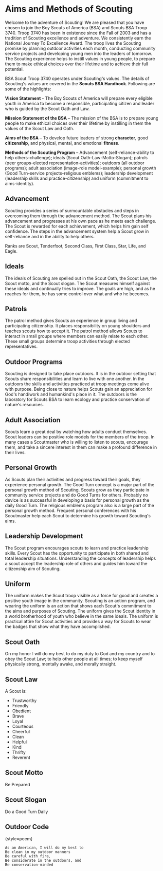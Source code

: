 # Aims and Methods of Scouting

Welcome to the adventure of Scouting! We are pleased that you have chosen to join the Boy Scouts of America (BSA) and Scouts BSA Troop 3740. Troop 3740 has been in existence since the Fall of 2003 and has a tradition of Scouting excellence and adventure. We consistently earn the National Journey To Excellence Award. The troop lives the Scouting promise by planning outdoor activities each month, conducting community service projects and developing young men into the leaders of tomorrow. The Scouting experience helps to instill values in young people, to prepare them to make ethical choices over their lifetime and to achieve their full potential.

BSA Scout Troop 3740 operates under Scouting's values. The details of Scouting's values are covered in the **Scouts BSA Handbook**. Following are some of the highlights:

**Vision Statement** - The Boy Scouts of America will prepare every eligible youth in America to become a responsible, participating citizen and leader who is guided by the Scout Oath and Law.

**Mission Statement of the BSA** – The mission of the BSA is to prepare young people to make ethical choices over their lifetime by instilling in them the values of the Scout Law and Oath.

**Aims of the BSA** – To develop future leaders of strong **character**, good **citizenship**, and physical, mental, and emotional **fitness**.

**Methods of the Scouting Program** – Advancement (self-reliance-ability to help others-challenge); ideals (Scout Oath-Law-Motto-Slogan); patrols (peer groups-elected representation-activities); outdoors (all outdoor programs); adult association (image-role model-example); personal growth (Good Turn-service projects-religious emblems); leadership development (leadership skills and practice-citizenship) and  uniform (commitment to aims-identity).

## Advancement

Scouting provides a series of surmountable obstacles and steps in overcoming them through the  advancement method. The Scout plans his advancement and progresses at his own pace as he  meets each challenge. The Scout is rewarded for each achievement, which helps him gain self confidence. The steps in the advancement system help a Scout grow in self-reliance and in the  ability to help others.

Ranks are Scout, Tenderfoot, Second Class, First Class, Star, Life, and Eagle.

## Ideals

The ideals of Scouting are spelled out in the Scout Oath, the Scout Law, the Scout motto, and  the Scout slogan. The Scout measures himself against these ideals and continually tries to improve. The goals are high, and as he reaches for them, he has some control over what and who he becomes.

## Patrols

The patrol method gives Scouts an experience in group living and participating citizenship. It places responsibility on young shoulders and teaches scouts how to accept it. The patrol method allows Scouts to interact in small groups where members can easily relate to each other. These  small groups determine troop activities through elected representatives.

## Outdoor Programs

Scouting is designed to take place outdoors. It is in the outdoor setting that Scouts share  responsibilities and learn to live with one another. In the outdoors the skills and activities practiced at  troop meetings come alive with purpose. Being close to nature helps Scouts gain an appreciation for God's handiwork and humankind's place in it. The outdoors is the laboratory for Scouts BSA to learn ecology and practice conservation of nature's resources.

## Adult Association

Scouts learn a great deal by watching how adults conduct themselves. Scout leaders can be positive role models for the members of the troop. In many cases a Scoutmaster who is willing to listen to scouts, encourage them, and take a sincere interest in them can make a profound difference in their lives.

## Personal Growth

As Scouts plan their activities and progress toward their goals, they experience personal growth.  The Good Turn concept is a major part of the personal growth method of Scouting. Scouts grow as they participate in community service projects and do Good Turns for others. Probably no device is as successful in developing a basis for personal growth as the daily Good Turn. The religious emblems program also is a large part of the personal growth method. Frequent personal conferences  with his Scoutmaster help each Scout to determine his growth toward Scouting's aims.

## Leadership Development

The Scout program encourages scouts to learn and practice leadership skills. Every Scout has the opportunity to participate in both shared and total leadership situations. Understanding the concepts of leadership helps a scout accept the leadership role of others and guides him toward the citizenship aim of Scouting.

## Uniform

The uniform makes the Scout troop visible as a force for good and creates a positive youth  image in the community. Scouting is an action program, and wearing the uniform is an action that shows each Scout's commitment to the aims and purposes of Scouting. The uniform gives the Scout identity in a world brotherhood of youth who believe in the same ideals. The uniform is  practical attire for Scout activities and provides a way for Scouts to wear the badges that show what they have accomplished.

## Scout Oath
On my honor I will do my best to do my duty to God and my country and to obey the Scout Law; to help other people at all times; to keep myself physically strong, mentally awake, and morally straight.

## Scout Law

A Scout is:

* Trustworthy
* Friendly
* Obedient
* Brave
* Loyal
* Courteous
* Cheerful
* Clean
* Helpful
* Kind
* Thrifty
* Reverent

## Scout Motto

Be Prepared

## Scout Slogan

Do a Good Turn Daily

## Outdoor Code

{style=poem}
~~~~~~
As an American, I will do my best to
Be clean in my outdoor manners
Be careful with fire,
Be considerate in the outdoors, and
Be conservation-minded
~~~~~~
